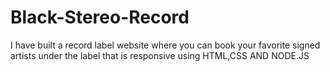 # Black-Stereo-Record
I have built a record label website where you can book your favorite signed artists under the label that is responsive using HTML,CSS AND NODE.JS 
